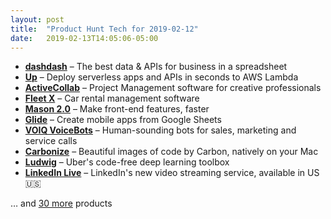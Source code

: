 ```yaml
---
layout: post
title:  "Product Hunt Tech for 2019-02-12"
date:   2019-02-13T14:05:06-05:00
---
```


* **[dashdash](https://www.producthunt.com/posts/dashdash?utm_campaign=producthunt-api&utm_medium=api&utm_source=Application%3A+Daily+Digest+RSS+%28ID%3A+3202%29)** – The best data & APIs for business in a spreadsheet
* **[Up](https://www.producthunt.com/posts/up-5?utm_campaign=producthunt-api&utm_medium=api&utm_source=Application%3A+Daily+Digest+RSS+%28ID%3A+3202%29)** – Deploy serverless apps and APIs in seconds to AWS Lambda
* **[ActiveCollab](https://www.producthunt.com/posts/activecollab?utm_campaign=producthunt-api&utm_medium=api&utm_source=Application%3A+Daily+Digest+RSS+%28ID%3A+3202%29)** – Project Management software for creative professionals
* **[Fleet X](https://www.producthunt.com/posts/fleet-x?utm_campaign=producthunt-api&utm_medium=api&utm_source=Application%3A+Daily+Digest+RSS+%28ID%3A+3202%29)** – Car rental management software
* **[Mason 2.0](https://www.producthunt.com/posts/mason-2-0?utm_campaign=producthunt-api&utm_medium=api&utm_source=Application%3A+Daily+Digest+RSS+%28ID%3A+3202%29)** – Make front-end features, faster
* **[Glide](https://www.producthunt.com/posts/glide-67aa7482-4698-4174-911c-f2de1338704b?utm_campaign=producthunt-api&utm_medium=api&utm_source=Application%3A+Daily+Digest+RSS+%28ID%3A+3202%29)** – Create mobile apps from Google Sheets
* **[VOIQ VoiceBots](https://www.producthunt.com/posts/voiq-voicebots-2?utm_campaign=producthunt-api&utm_medium=api&utm_source=Application%3A+Daily+Digest+RSS+%28ID%3A+3202%29)** – Human-sounding bots for sales, marketing and service calls
* **[Carbonize](https://www.producthunt.com/posts/carbonize?utm_campaign=producthunt-api&utm_medium=api&utm_source=Application%3A+Daily+Digest+RSS+%28ID%3A+3202%29)** – Beautiful images of code by Carbon, natively on your Mac
* **[Ludwig](https://www.producthunt.com/posts/ludwig-3?utm_campaign=producthunt-api&utm_medium=api&utm_source=Application%3A+Daily+Digest+RSS+%28ID%3A+3202%29)** – Uber's code-free deep learning toolbox
* **[LinkedIn Live](https://www.producthunt.com/posts/linkedin-live?utm_campaign=producthunt-api&utm_medium=api&utm_source=Application%3A+Daily+Digest+RSS+%28ID%3A+3202%29)** – LinkedIn's new video streaming service, available in US 🇺🇸

… and [30 more](https://www.producthunt.com/tech) products